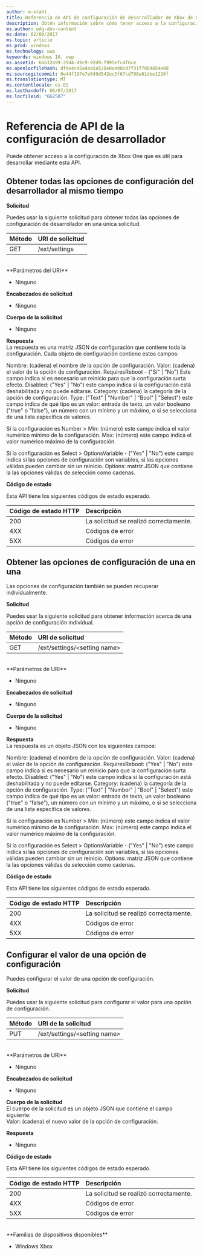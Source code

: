 ```yaml
---
author: m-stahl
title: Referencia de API de configuración de desarrollador de Xbox de Device Portal
description: Obtén información sobre cómo tener acceso a la configuración de desarrollador de Xbox.
ms.author: wdg-dev-content
ms.date: 02/08/2017
ms.topic: article
ms.prod: windows
ms.technology: uwp
keywords: windows 10, uwp
ms.assetid: 6ab12b99-2944-49c9-92d9-f995efc4f6ce
ms.openlocfilehash: dfde4c45a4aa5a520e0aa98cd7f31f7d84854e08
ms.sourcegitcommit: 0e44f197e7e649d542ec3f67cd790a61dbe1226f
ms.translationtype: MT
ms.contentlocale: es-ES
ms.lasthandoff: 06/07/2017
ms.locfileid: "662507"
---
```

# <a name="developer-settings-api-reference"></a>Referencia de API de la configuración de desarrollador   
Puede obtener acceso a la configuración de Xbox One que es útil para desarrollar mediante esta API.

## <a name="get-all-developer-settings-at-once"></a>Obtener todas las opciones de configuración del desarrollador al mismo tiempo

**Solicitud**

Puedes usar la siguiente solicitud para obtener todas las opciones de configuración de desarrollador en una única solicitud.

Método      | URI de solicitud
:------     | :-----
GET | /ext/settings
<br />
**Parámetros del URI**

- Ninguno

**Encabezados de solicitud**

- Ninguno

**Cuerpo de la solicitud**

- Ninguno

**Respuesta**   
La respuesta es una matriz JSON de configuración que contiene toda la configuración. Cada objeto de configuración contiene estos campos:

Nombre: (cadena) el nombre de la opción de configuración.
Valor: (cadena) el valor de la opción de configuración.
RequiresReboot - ("Sí" | "No") Este campo indica si es necesario un reinicio para que la configuración surta efecto.
Disabled: ("Yes" | "No") este campo indica si la configuración está deshabilitada y no puede editarse.
Category: (cadena) la categoría de la opción de configuración.
Type: ("Text" | "Number" | "Bool" | "Select") este campo indica de qué tipo es un valor: entrada de texto, un valor booleano ("true" o "false"), un número con un mínimo y un máximo, o si se selecciona de una lista específica de valores.

Si la configuración es Number > Min: (número) este campo indica el valor numérico mínimo de la configuración.
Max: (número) este campo indica el valor numérico máximo de la configuración.

Si la configuración es Select > OptionsVariable - ("Yes" | "No") este campo indica si las opciones de configuración son variables, si las opciones válidas pueden cambiar sin un reinicio.
Options: matriz JSON que contiene la las opciones válidas de selección como cadenas.

**Código de estado**

Esta API tiene los siguientes códigos de estado esperado.

Código de estado HTTP      | Descripción
:------     | :-----
200 | La solicitud se realizó correctamente.
4XX | Códigos de error
5XX | Códigos de error

## <a name="get-settings-one-at-a-time"></a>Obtener las opciones de configuración de una en una
Las opciones de configuración también se pueden recuperar individualmente.

**Solicitud**

Puedes usar la siguiente solicitud para obtener información acerca de una opción de configuración individual.

Método      | URI de solicitud
:------     | :-----
GET | /ext/settings/\<setting name\>
<br />
**Parámetros de URI**

- Ninguno

**Encabezados de solicitud**

- Ninguno

**Cuerpo de la solicitud**

- Ninguno

**Respuesta**   
La respuesta es un objeto JSON con los siguientes campos:

Nombre: (cadena) el nombre de la opción de configuración.
Valor: (cadena) el valor de la opción de configuración.
RequiresReboot: ("Yes" | "No") este campo indica si es necesario un reinicio para que la configuración surta efecto.
Disabled: ("Yes" | "No") este campo indica si la configuración está deshabilitada y no puede editarse.
Category: (cadena) la categoría de la opción de configuración.
Type: ("Text" | "Number" | "Bool" | "Select") este campo indica de qué tipo es un valor: entrada de texto, un valor booleano ("true" o "false"), un número con un mínimo y un máximo, o si se selecciona de una lista específica de valores.

Si la configuración es Number > Min: (número) este campo indica el valor numérico mínimo de la configuración.
Max: (número) este campo indica el valor numérico máximo de la configuración.

Si la configuración es Select > OptionsVariable - ("Yes" | "No") este campo indica si las opciones de configuración son variables, si las opciones válidas pueden cambiar sin un reinicio.
Options: matriz JSON que contiene la las opciones válidas de selección como cadenas.

**Código de estado**

Esta API tiene los siguientes códigos de estado esperado.

Código de estado HTTP      | Descripción
:------     | :-----
200 | La solicitud se realizó correctamente.
4XX | Códigos de error
5XX | Códigos de error

## <a name="set-the-value-of-a-setting"></a>Configurar el valor de una opción de configuración
Puedes configurar el valor de una opción de configuración.

**Solicitud**

Puedes usar la siguiente solicitud para configurar el valor para una opción de configuración.

Método      | URI de la solicitud
:------     | :-----
PUT | /ext/settings/\<setting name\>
<br />
**Parámetros de URI**

- Ninguno

**Encabezados de solicitud**

- Ninguno

**Cuerpo de la solicitud**   
El cuerpo de la solicitud es un objeto JSON que contiene el campo siguiente:   
Valor: (cadena) el nuevo valor de la opción de configuración.

**Respuesta**   

- Ninguno

**Código de estado**

Esta API tiene los siguientes códigos de estado esperado.

Código de estado HTTP      | Descripción
:------     | :-----
200 | La solicitud se realizó correctamente.
4XX | Códigos de error
5XX | Códigos de error

<br />
**Familias de dispositivos disponibles**

* Windows Xbox